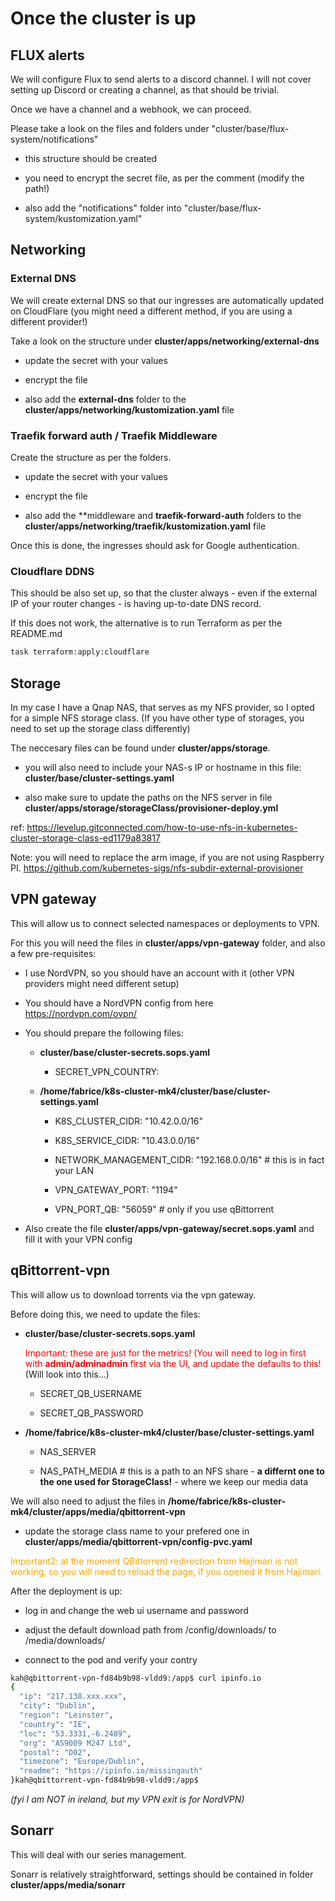 # Once the cluster is up

## FLUX alerts

We will configure Flux to send alerts to a discord channel. I will not cover setting up Discord or creating a channel, as that should be trivial.

Once we have a channel and a webhook, we can proceed.

Please take a look on the files and folders under "cluster/base/flux-system/notifications"

* this structure should be created

* you need to encrypt the secret file, as per the comment (modify the path!)

* also add the "notifications" folder into "cluster/base/flux-system/kustomization.yaml"


## Networking

### External DNS

We will create external DNS so that our ingresses are automatically updated on CloudFlare (you might need a different method, if you are using a different provider!)

Take a look on the structure under **cluster/apps/networking/external-dns**

* update the secret with your values

* encrypt the file

* also add the **external-dns** folder to the **cluster/apps/networking/kustomization.yaml** file

### Traefik forward auth / Traefik Middleware

Create the structure as per the folders.

* update the secret with your values

* encrypt the file

* also add the **middleware and **traefik-forward-auth** folders to the **cluster/apps/networking/traefik/kustomization.yaml** file

Once this is done, the ingresses should ask for Google authentication.


### Cloudflare DDNS

This should be also set up, so that the cluster always - even if the external IP of your router changes - is having up-to-date DNS record.

If this does not work, the alternative is to run Terraform as per the README.md

```sh
task terraform:apply:cloudflare
```

## Storage

In my case I have a Qnap NAS, that serves as my NFS provider, so I opted for a simple NFS storage class. (If you have other type of storages, you need to set up the storage class differently)

The neccesary files can be found under **cluster/apps/storage**.

* you will also need to include your NAS-s IP or hostname in this file: **cluster/base/cluster-settings.yaml**

* also make sure to update the paths on the NFS server in file **cluster/apps/storage/storageClass/provisioner-deploy.yml**

ref: https://levelup.gitconnected.com/how-to-use-nfs-in-kubernetes-cluster-storage-class-ed1179a83817

Note: you will need to replace the arm image, if you are not using Raspberry PI. https://github.com/kubernetes-sigs/nfs-subdir-external-provisioner

## VPN gateway

This will allow us to connect selected namespaces  or deployments to VPN.

For this you will need the files in **cluster/apps/vpn-gateway** folder, and also a few pre-requisites:

* I use NordVPN, so you should have an account with it (other VPN providers might need different setup)

* You should have a NordVPN config from here https://nordvpn.com/ovpn/

* You should prepare the following files:

    * **cluster/base/cluster-secrets.sops.yaml**

        * SECRET_VPN_COUNTRY: <this is the two character identifier for your VPN exit country>

    * **/home/fabrice/k8s-cluster-mk4/cluster/base/cluster-settings.yaml**

        * K8S_CLUSTER_CIDR: "10.42.0.0/16"

        * K8S_SERVICE_CIDR: "10.43.0.0/16"

        * NETWORK_MANAGEMENT_CIDR: "192.168.0.0/16" # this is in fact your LAN

        * VPN_GATEWAY_PORT: "1194"

        * VPN_PORT_QB: "56059" # only if you use qBittorrent

* Also create the file **cluster/apps/vpn-gateway/secret.sops.yaml** and fill it with your VPN config

## qBittorrent-vpn

This will allow us to download torrents via the vpn gateway.

Before doing this, we need to update the files:

* **cluster/base/cluster-secrets.sops.yaml**

    <span style="color:red">Important: these are just for the metrics! (You will need to log in first with **admin/adminadmin** first via the UI, and update the defaults to this! </span> (Will look into this...)

    * SECRET_QB_USERNAME

    * SECRET_QB_PASSWORD

* **/home/fabrice/k8s-cluster-mk4/cluster/base/cluster-settings.yaml**

    * NAS_SERVER

    * NAS_PATH_MEDIA # this is a path to an NFS share -  **a differnt one to the one used for StorageClass!** - where we keep our media data

We will also need to adjust the files in **/home/fabrice/k8s-cluster-mk4/cluster/apps/media/qbittorrent-vpn**

* update the storage class name to your prefered one in **cluster/apps/media/qbittorrent-vpn/config-pvc.yaml**

<span style="color:orange">Important2: at the moment QBittorrent redirection from Hajimari is not working, so you will need to reload the page, if you opened it from Hajimari. </span>

After the deployment is up:

* log in and change the web ui username and password

* adjust the default download path from /config/downloads/ to /media/downloads/

* connect to the pod and verify your contry

```sh
kah@qbittorrent-vpn-fd84b9b98-vldd9:/app$ curl ipinfo.io
{
  "ip": "217.138.xxx.xxx",
  "city": "Dublin",
  "region": "Leinster",
  "country": "IE",
  "loc": "53.3331,-6.2489",
  "org": "AS9009 M247 Ltd",
  "postal": "D02",
  "timezone": "Europe/Dublin",
  "readme": "https://ipinfo.io/missingauth"
}kah@qbittorrent-vpn-fd84b9b98-vldd9:/app$
```

*(fyi I am NOT in ireland, but my VPN exit is for NordVPN)*

## Sonarr

This will deal with our series management.

Sonarr is relatively straightforward, settings should be contained in folder **cluster/apps/media/sonarr**
